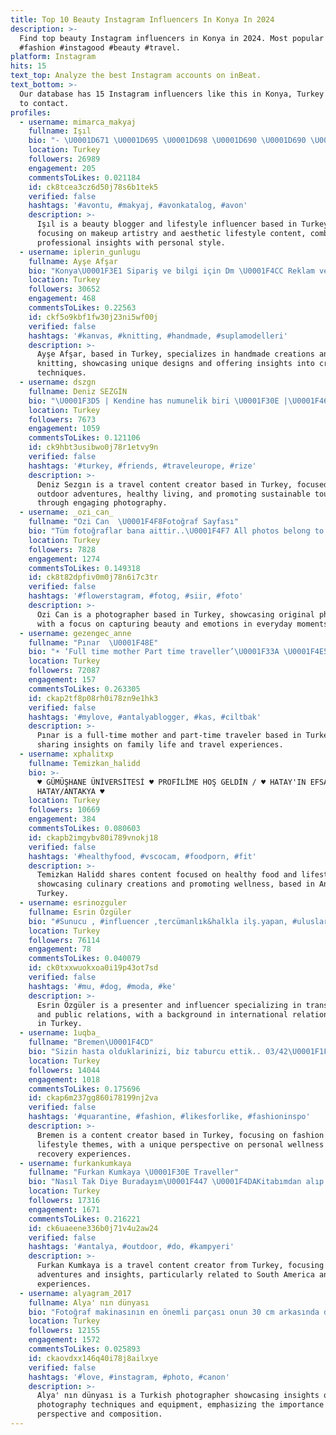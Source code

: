 ```yaml
---
title: Top 10 Beauty Instagram Influencers In Konya In 2024
description: >-
  Find top beauty Instagram influencers in Konya in 2024. Most popular hashtags:
  #fashion #instagood #beauty #travel.
platform: Instagram
hits: 15
text_top: Analyze the best Instagram accounts on inBeat.
text_bottom: >-
  Our database has 15 Instagram influencers like this in Konya, Turkey for you
  to contact.
profiles:
  - username: mimarca_makyaj
    fullname: Işıl
    bio: "- \U0001D671 \U0001D695 \U0001D698 \U0001D690 \U0001D690 \U0001D68E \U0001D69B / \U0001D67B \U0001D692 \U0001D68F \U0001D68E \U0001D682 \U0001D69D \U0001D6A2 \U0001D695 \U0001D68E \U0001F484\U0001F457 - \U0001D670 \U0001D69B \U0001D68C \U0001D691 \U0001D692 \U0001D69D \U0001D68E \U0001D68C \U0001D69D \U0001F4D0 \U0001D5E3 \U0001D5FF / \U0001D5E5 \U0001D5F2 \U0001D5F8 \U0001D5F9 \U0001D5EE \U0001D5FA : \U0001D696\U0001D692\U0001D696\U0001D68A\U0001D69B\U0001D697\U0001D690\U0001D6A3\U0001D697\U0001D68D\U0001D68E\U0001D697\U0001D696\U0001D68A\U0001D694\U0001D6A2\U0001D68A\U0001D693@\U0001D690\U0001D696\U0001D68A\U0001D692\U0001D695.\U0001D68C\U0001D698\U0001D696/\U0001D673\U0001D67C"
    location: Turkey
    followers: 26989
    engagement: 205
    commentsToLikes: 0.021184
    id: ck8tcea3cz6d50j78s6b1tek5
    verified: false
    hashtags: '#avontu, #makyaj, #avonkatalog, #avon'
    description: >-
      Işıl is a beauty blogger and lifestyle influencer based in Turkey,
      focusing on makeup artistry and aesthetic lifestyle content, combining
      professional insights with personal style.
  - username: iplerin_gunlugu
    fullname: Ayşe Afşar
    bio: "Konya\U0001F3E1 Sipariş ve bilgi için Dm \U0001F4CC Reklam ve iş birliği için DM \U0001F48C Kapıda ödeme yok ❌ Ödeme havale/eft Kargo alıcıya ait"
    location: Turkey
    followers: 30652
    engagement: 468
    commentsToLikes: 0.22563
    id: ckf5o9kbf1fw30j23ni5wf00j
    verified: false
    hashtags: '#kanvas, #knitting, #handmade, #suplamodelleri'
    description: >-
      Ayşe Afşar, based in Turkey, specializes in handmade creations and
      knitting, showcasing unique designs and offering insights into crafting
      techniques.
  - username: dszgn
    fullname: Deniz SEZGİN
    bio: "\U0001F3D5 | Kendine has numunelik biri \U0001F30E |\U0001F463 \U0001F699 \U0001F957 |founder of @gezegendiyeti \U0001F4F8 |Gezi fotoğraflarınızı etiketlemeyi unutmayın \U0001F449\U0001F3FB@dszgn \U0001F4E5deniz1sezgin@gmail.com"
    location: Turkey
    followers: 7673
    engagement: 1059
    commentsToLikes: 0.121106
    id: ck9hbt3usibwo0j78r1etvy9n
    verified: false
    hashtags: '#turkey, #friends, #traveleurope, #rize'
    description: >-
      Deniz Sezgın is a travel content creator based in Turkey, focused on
      outdoor adventures, healthy living, and promoting sustainable tourism
      through engaging photography.
  - username: _ozi_can_
    fullname: "Ozi Can  \U0001F4F8Fotoğraf Sayfası"
    bio: "Tüm fotoğraflar bana aittir..\U0001F4F7 All photos belong to me........\U0001F4F8 Yüreği güzel insanlar buyursun galerime..."
    location: Turkey
    followers: 7828
    engagement: 1274
    commentsToLikes: 0.149318
    id: ck8t82dpfiv0m0j78n6i7c3tr
    verified: false
    hashtags: '#flowerstagram, #fotog, #siir, #foto'
    description: >-
      Ozi Can is a photographer based in Turkey, showcasing original photography
      with a focus on capturing beauty and emotions in everyday moments.
  - username: gezengec_anne
    fullname: "Pınar  \U0001F48E"
    bio: "☀️ ‘Full time mother Part time traveller’\U0001F33A \U0001F4E5 Pr & İletişim : Dm & Mail \U0001F4CD Antalya Ankaralı \U0001F4CC #antalya #antalyablogger #travel #blogger"
    location: Turkey
    followers: 72087
    engagement: 157
    commentsToLikes: 0.263305
    id: ckap2tf8p08rh0i78zn9e1hk3
    verified: false
    hashtags: '#mylove, #antalyablogger, #kas, #ciltbak'
    description: >-
      Pınar is a full-time mother and part-time traveler based in Turkey,
      sharing insights on family life and travel experiences.
  - username: xphalitxp
    fullname: Temizkan_halidd
    bio: >-
      ♥ GÜMÜŞHANE ÜNİVERSİTESİ ♥ PROFİLİME HOŞ GELDİN / ♥ HATAY'IN EFSANESİ ♥
      HATAY/ANTAKYA ♥️
    location: Turkey
    followers: 10669
    engagement: 384
    commentsToLikes: 0.080603
    id: ckapb2imgybv80i789vnokj18
    verified: false
    hashtags: '#healthyfood, #vscocam, #foodporn, #fit'
    description: >-
      Temizkan Halidd shares content focused on healthy food and lifestyle,
      showcasing culinary creations and promoting wellness, based in Antakya,
      Turkey.
  - username: esrinozguler
    fullname: Esrin Özgüler
    bio: "#Sunucu , #influencer ,tercümanlık&halkla ilş.yapan, #uluslararasıilişkiler mezunu\U0001F393Hollanda doğumlu\U0001F1F3\U0001F1F1 Eskişehirli\U0001F1F9\U0001F1F7Kadıköy' de yaşayan bir martıyım..\U0001F54A"
    location: Turkey
    followers: 76114
    engagement: 78
    commentsToLikes: 0.040079
    id: ck0txxwuokxoa0i19p43ot7sd
    verified: false
    hashtags: '#mu, #dog, #moda, #ke'
    description: >-
      Esrin Özgüler is a presenter and influencer specializing in translation
      and public relations, with a background in international relations. Based
      in Turkey.
  - username: 1uqba_
    fullname: "Bremen\U0001F4CD"
    bio: "Sizin hasta olduklarinizi, biz taburcu ettik.. 03/42\U0001F1F9\U0001F1F7"
    location: Turkey
    followers: 14044
    engagement: 1018
    commentsToLikes: 0.175696
    id: ckap6m237gg860i78199nj2va
    verified: false
    hashtags: '#quarantine, #fashion, #likesforlike, #fashioninspo'
    description: >-
      Bremen is a content creator based in Turkey, focusing on fashion and
      lifestyle themes, with a unique perspective on personal wellness and
      recovery experiences.
  - username: furkankumkaya
    fullname: "Furkan Kumkaya \U0001F30E Traveller"
    bio: "Nasıl Tak Diye Buradayım\U0001F447 \U0001F4DAKitabımdan alıp Güney Amerika hayalime destek olmak için Dm\U0001F448\U0001F3FF \U0001F3A5YouTube"
    location: Turkey
    followers: 17316
    engagement: 1671
    commentsToLikes: 0.216221
    id: ck6uaeene336b0j71v4u2aw24
    verified: false
    hashtags: '#antalya, #outdoor, #do, #kampyeri'
    description: >-
      Furkan Kumkaya is a travel content creator from Turkey, focusing on travel
      adventures and insights, particularly related to South America and outdoor
      experiences.
  - username: alyagram_2017
    fullname: Alya' nın dünyası
    bio: "Fotoğraf makinasının en önemli parçası onun 30 cm arkasında durandır.\U0001F4F7"
    location: Turkey
    followers: 12155
    engagement: 1572
    commentsToLikes: 0.025893
    id: ckaovdxx146q40i78j8ailxye
    verified: false
    hashtags: '#love, #instagram, #photo, #canon'
    description: >-
      Alya' nın dünyası is a Turkish photographer showcasing insights on
      photography techniques and equipment, emphasizing the importance of
      perspective and composition.
---
```


